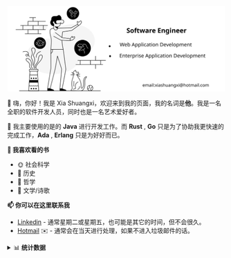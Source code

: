 <!-- # 嗨，你好！欢迎来到我的页面 👋 -->

<img src="banner.svg" alt="Xia Shuangxi github" />

👋 嗨，你好！我是 Xia Shuangxi，欢迎来到我的页面，我的名词是**他**。我是一名全职的软件开发人员，同时也是一名艺术爱好者。

🌱 我主要使用的是的 **Java** 进行开发工作。而 **Rust** , **Go** 只是为了协助我更快速的完成工作，**Ada** , **Erlang** 只是为好好而已。

<b>📕 我喜欢看的书</b>

 * 🌞 社会科学 
 * 👴 历史 
 * 💫 哲学 
 * 🧠 文学/诗歌

<b>📫 你可以在这里联系我 </b>

 * [Linkedin](https://www.linkedin.com/in/xiashuangxi/) - 通常星期二或星期五，也可能是其它的时间，但不会很久。
 * [Hotmail](mailto:xiashuangxi@hotmail.com) ✉️ - 通常会在当天进行处理，如果不进入垃圾邮件的话。

<details>
  <summary>📊 <b>统计数据</b></summary>
  <a href="https://github.com/xiashuangxi/xiashuangxi">
      <img align="center" src="https://github-readme-stats.vercel.app/api/top-langs/?username=xiashuangxi&layout=compact&langs_count=10&hide_border=true" />
  </a>
  <a href="https://github.com/xiashuangxi/xiashuangxi">
    <img align="center" src="https://github-readme-stats.vercel.app/api?username=xiashuangxi&layout=compact&hide_border=true" />
  </a>
  <a href="https://github.com/xiashuangxi/xiashuangxi">
    <img align="center" src="https://github-readme-stats.vercel.app/api/wakatime?username=xiashuangxi&layout=compact&hide_border=true" />
  </a>
</details>
